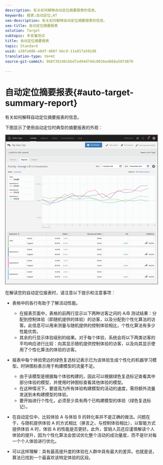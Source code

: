 ```yaml
---
description: 有关如何解释自动定位摘要报表的信息。
keywords: 报表;自动定位;AT
seo-description: 有关如何解释自动定位摘要报表的信息。
seo-title: 自动定位摘要报表
solution: Target
subtopic: 多变量测试
title: 自动定位摘要报表
topic: Standard
uuid: a30fa886-e8df-408f-bbc9-11a917a592d8
translation-type: tm+mt
source-git-commit: 9b8f39240cbbd7a494d74dc0016ed666a58fd870

---
```



# 自动定位摘要报表{#auto-target-summary-report}

有关如何解释自动定位摘要报表的信息。

下图显示了使用自动定位时典型的摘要报表的外观：

![](assets/autotarget.png)

在解读您的自动定位报表时，请注意以下提示和注意事项：

* 表格中的各行有助于了解活动性能。

   * 在报表页面中，表格的前两行显示以下两种访客之间的 A/B 测试结果：分配到控制体验（即随机提供的体验）的访客，以及分配到个性化算法的访客。此信息可以用来测量与随机提供的控制体验相比，个性化算法有多少性能优势。
   * 其余的行显示体验级别的结果。对于每个体验，系统会将以下两类访客的平均响应进行比较：向其显示随机提供控制体验的访客，以及向其显示使用了个性化算法的体验的访客。

* 报表中每个体验旁边的绿色复选标记表示已为该体验生成个性化的机器学习模型。时钟图标表示用于构建模型的流量不足。

   * 由于该模型是根据每个体验构建的，因此可以根据绿色复选标记查看其中部分体验的模型，并使用时钟图标查看其他体验的模型。
   * 在这种情况下，要提高为所有体验构建模型的活动的速度，需将额外流量发送到未构建模型的体验。
   * 要开始进行个性化，必须至少具有两个已构建模型的体验（绿色复选标记）。

* 在自动定位中，比较体验 A 与体验 B 的转化率并不是正确的做法。问题在于，与随机提供体验 A 的方式相比（换言之，与控制体验相比），以智能方式提供体验 A 时，体验 A 的性能是否更好。此外，营销人员还应谨慎解读个人体验的提升，因为个性化算法会尝试优化整个活动的成功量度，而不是针对每一个个人体验进行优化。
* 可以这样理解：具有最高提升度的体验在人群中具有最大的差异。也就是说，算法已找到一个最喜欢该特定体验的区段。

